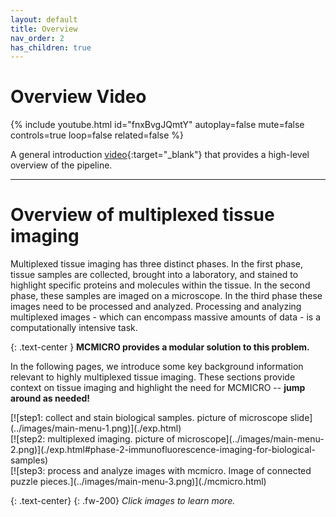 ```yaml
---
layout: default
title: Overview
nav_order: 2
has_children: true
---
```


# Overview Video

{% include youtube.html id="fnxBvgJQmtY" autoplay=false mute=false controls=true loop=false related=false %}

A general introduction [video](https://www.youtube.com/watch?v=fnxBvgJQmtY){:target="_blank"} that provides a high-level overview of the pipeline.

---
# Overview of multiplexed tissue imaging

Multiplexed tissue imaging has three distinct phases. In the first phase, tissue samples are collected, brought into a laboratory, and stained to highlight specific proteins and molecules within the tissue. In the second phase, these samples are imaged on a microscope. In the third phase these images need to be processed and analyzed. Processing and analyzing multiplexed images - which can encompass massive amounts of data - is a computationally intensive task.  

{: .text-center }
**MCMICRO provides a modular solution to this problem.**

In the following pages, we introduce some key background information relevant to highly multiplexed tissue imaging. These sections provide context on tissue imaging and highlight the need for MCMICRO -- **jump around as needed!**

<div class="row">

<div class="col-xs-4 col-sm-4">
<div markdown="1">
[![step1: collect and stain biological samples. picture of microscope slide](../images/main-menu-1.png)](./exp.html)
</div>
</div>

<div class="col-xs-4 col-sm-4">
<div markdown="1">
[![step2: multiplexed imaging. picture of microscope](../images/main-menu-2.png)](./exp.html#phase-2-immunofluorescence-imaging-for-biological-samples)
</div>
</div>

<div class="col-xs-4 col-sm-4">
<div markdown="1">
[![step3: process and analyze images with mcmicro. Image of connected puzzle pieces.](../images/main-menu-3.png)](./mcmicro.html)
</div>
</div>

</div><!-- end grid -->

{: .text-center}
{: .fw-200}
*Click images to learn more.*
